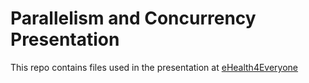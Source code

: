 # Parallelism and Concurrency Presentation

This repo contains files used in the presentation at [eHealth4Everyone](eHealth4Everyone.com)